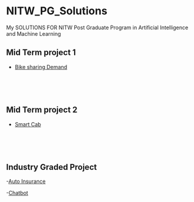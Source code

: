 # NITW_PG_Solutions
My SOLUTIONS FOR NITW Post Graduate Program in Artificial Intelligence and Machine Learning

<a id="1"></a>
## Mid Term project 1

- [Bike sharing Demand](https://github.com/Tessellate-Imaging/monk_v1/tree/master/monk)

<br />
<br />
<br />

<a id="2"></a>
## Mid Term project 2

- [Smart Cab](https://github.com/Tessellate-Imaging/monk_v1/tree/master/monk)

<br />
<br />
<br />

<a id="3"></a>
## Industry Graded Project

-[Auto Insurance](https://github.com/THEFASHIONGEEK/NITW_PG_Soltions/tree/master/Industry%20graded%20project/Auto_Insurance)

-[Chatbot](https://github.com/THEFASHIONGEEK/NITW_PG_Soltions/tree/master/Industry%20graded%20project/Chatbot)

<br />
<br />
<br />
